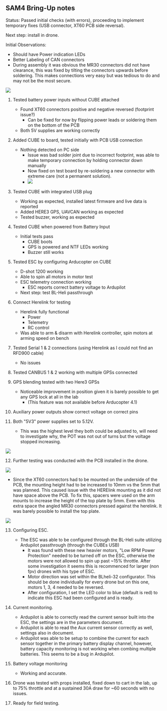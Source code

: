 ## SAM4 Bring-Up notes

Status: Passed initial checks (with errors), proceeding to implement temporary fixes (USB connector, XT60 PCB side reversal).

Next step: install in drone.

Initial Observations:

- Should have Power indication LEDs
- Better Labeling of CAN connectors
- During assembly it was obvious the MR30 connectors did not have clearance, this was fixed by tilting the connectors upwards before soldering. This makes connections very easy but was tedious to do and may not be the most secure.

![](../images/sam4_bring_up_notes/_page_0_Picture_7.jpeg)

1. Tested battery power inputs without CUBE attached  
   - Found XT60 connectors positive and negative reversed (footprint issue?)  
     - Can be fixed for now by flipping power leads or soldering them on the bottom of the PCB  
   - Both 5V supplies are working correctly  

2. Added CUBE to board, tested initially with PCB USB connection  
   - Nothing detected on PC side  
     - Issue was bad solder joint due to incorrect footprint, was able to make temporary connection by holding connector down manually  
     - Now fixed on test board by re-soldering a new connector with extreme care (not a permanent solution).
     - ![](../images/sam4_bring_up_notes/_page_1_Picture_7.jpeg)
 
3. Tested CUBE with integrated USB plug  
   - Working as expected, installed latest firmware and live data is reported  
   - Added HERE3 GPS, UAVCAN working as expected  
   - Tested buzzer, working as expected  

4. Tested CUBE when powered from Battery Input  
   - Initial tests pass  
     - CUBE boots  
     - GPS is powered and NTF LEDs working  
     - Buzzer still works  

5. Tested ESC by configuring Arducopter on CUBE  
   - D-shot 1200 working  
   - Able to spin all motors in motor test  
   - ESC telemetry connection working  
     - ESC reports correct battery voltage to Ardupilot  
   - Next step: test BL-Heli passthrough  

6. Connect Herelink for testing  
   - Herelink fully functional  
     - Power  
     - Telemetry  
     - RC control  
   - Was able to arm & disarm with Herelink controller, spin motors at arming speed on bench  

7. Tested Serial 1 & 2 connections (using Herelink as I could not find an RFD900 cable)  
   - No issues  

8. Tested CANBUS 1 & 2 working with multiple GPSs connected  

9. GPS blending tested with two Here3 GPSs  
   - Noticeable improvement in position given it is barely possible to get any GPS lock at all in the lab  
     - (This feature was not available before Arducopter 4.1)  

10. Auxiliary power outputs show correct voltage on correct pins  

11. Both "5V3" power supplies set to 5.12V.
    - This was the highest level they both could be adjusted to, will need to investigate why, the POT was not out of turns but the voltage stopped increasing.

![](../images/sam4_bring_up_notes/_page_3_Picture_0.jpeg)

12. Further testing was conducted with the PCB installed in the drone.

![](../images/sam4_bring_up_notes/_page_4_Picture_0.jpeg)

  - Since the XT60 connectors had to be mounted on the underside of the PCB, the mounting height had to be increased to 10mm vs the 5mm that was planned. This caused issue with the HERElink mounting as it did not have space above the PCB. To fix this, spacers were used on the arm mounts to increase the height of the top plate by 5mm. Even with this extra space the angled MR30 connectors pressed against the herelink. It was barely possible to install the top plate.

![](../images/sam4_bring_up_notes/_page_5_Picture_0.jpeg)

13. Configuring ESC.
    - The ESC was able to be configured through the BL-Heli suite utilizing Ardupilot passthrough (through the CUBEs USB)
      - It was found with these new heavier motors, "Low RPM Power Protection" needed to be turned off on the ESC, otherwise the motors were not allowed to spin up past ~15% throttle. After some investigation it seems this is recommenced for larger (non fpv) drones with his type of ESC.
      - Motor direction was set within the BLheli-32 configurator. This should be done individually for every drone but on this one, motors 1, 3, 4 needed to be reversed.
      - After configuration, I set the LED color to blue (default is red) to indicate this ESC had been configured and is ready.

14. Current monitoring.
    - Ardupilot is able to correctly read the current sensor built into the ESC, the settings are in the parameters document.
    - Ardupilot is able to read the Aux current sensor correctly as well, settings also in document.
    - Ardupilot was able to be setup to combine the current for each sensor together in the primary battery display channel, however, battery capacity monitoring is not working when combing multiple batteries. This seems to be a bug in Ardupilot.

15. Battery voltage monitoring
    - Working and accurate.
16. Drone was tested with props installed, fixed down to cart in the lab, up to 75% throttle and at a sustained 30A draw for ~60 seconds with no issues.
17. Ready for field testing.

